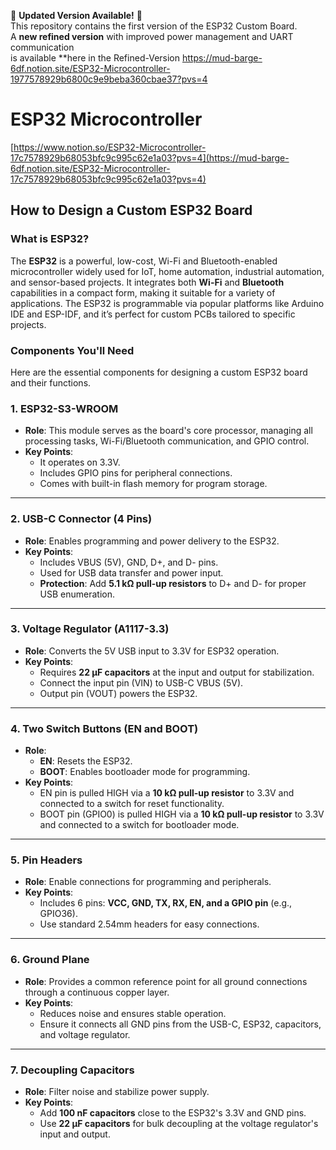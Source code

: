 🚀 **Updated Version Available!** 🚀  
This repository contains the first version of the ESP32 Custom Board.  
A **new refined version** with improved power management and UART communication  
is available **here in the Refined-Version https://mud-barge-6df.notion.site/ESP32-Microcontroller-1977578929b6800c9e9beba360cbae37?pvs=4





# ESP32 Microcontroller
[https://www.notion.so/ESP32-Microcontroller-17c7578929b68053bfc9c995c62e1a03?pvs=4](https://mud-barge-6df.notion.site/ESP32-Microcontroller-17c7578929b68053bfc9c995c62e1a03?pvs=4)

## **How to Design a Custom ESP32 Board**

### **What is ESP32?**

The **ESP32** is a powerful, low-cost, Wi-Fi and Bluetooth-enabled microcontroller widely used for IoT, home automation, industrial automation, and sensor-based projects. It integrates both **Wi-Fi** and **Bluetooth** capabilities in a compact form, making it suitable for a variety of applications. The ESP32 is programmable via popular platforms like Arduino IDE and ESP-IDF, and it’s perfect for custom PCBs tailored to specific projects.

### **Components You'll Need**

Here are the essential components for designing a custom ESP32 board and their functions.

### **1. ESP32-S3-WROOM**

- **Role**: This module serves as the board's core processor, managing all processing tasks, Wi-Fi/Bluetooth communication, and GPIO control.
- **Key Points**:
    - It operates on 3.3V.
    - Includes GPIO pins for peripheral connections.
    - Comes with built-in flash memory for program storage.

---

### **2. USB-C Connector (4 Pins)**

- **Role**: Enables programming and power delivery to the ESP32.
- **Key Points**:
    - Includes VBUS (5V), GND, D+, and D- pins.
    - Used for USB data transfer and power input.
    - **Protection**: Add **5.1 kΩ pull-up resistors** to D+ and D- for proper USB enumeration.

---

### **3. Voltage Regulator (A1117-3.3)**

- **Role**: Converts the 5V USB input to 3.3V for ESP32 operation.
- **Key Points**:
    - Requires **22 µF capacitors** at the input and output for stabilization.
    - Connect the input pin (VIN) to USB-C VBUS (5V).
    - Output pin (VOUT) powers the ESP32.

---

### **4. Two Switch Buttons (EN and BOOT)**

- **Role**:
    - **EN**: Resets the ESP32.
    - **BOOT**: Enables bootloader mode for programming.
- **Key Points**:
    - EN pin is pulled HIGH via a **10 kΩ pull-up resistor** to 3.3V and connected to a switch for reset functionality.
    - BOOT pin (GPIO0) is pulled HIGH via a **10 kΩ pull-up resistor** to 3.3V and connected to a switch for bootloader mode.

---

### **5. Pin Headers**

- **Role**: Enable connections for programming and peripherals.
- **Key Points**:
    - Includes 6 pins: **VCC, GND, TX, RX, EN, and a GPIO pin** (e.g., GPIO36).
    - Use standard 2.54mm headers for easy connections.

---

### **6. Ground Plane**

- **Role**: Provides a common reference point for all ground connections through a continuous copper layer.
- **Key Points**:
    - Reduces noise and ensures stable operation.
    - Ensure it connects all GND pins from the USB-C, ESP32, capacitors, and voltage regulator.

---

### **7. Decoupling Capacitors**

- **Role**: Filter noise and stabilize power supply.
- **Key Points**:
    - Add **100 nF capacitors** close to the ESP32's 3.3V and GND pins.
    - Use **22 µF capacitors** for bulk decoupling at the voltage regulator's input and output.

